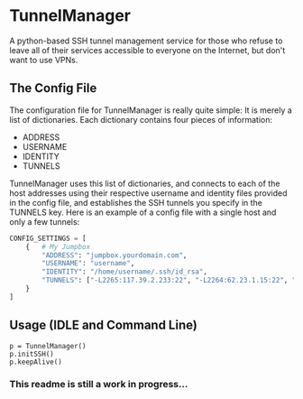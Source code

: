 # TunnelManager
A python-based SSH tunnel management service for those who refuse to leave all of their services accessible to everyone on the Internet, but don't want to use VPNs.

## The Config File
The configuration file for TunnelManager is really quite simple: It is merely a list of dictionaries. Each dictionary contains four pieces of information:

+ ADDRESS
+ USERNAME
+ IDENTITY
+ TUNNELS

TunnelManager uses this list of dictionaries, and connects to each of the host addresses using their respective username and identity files provided in the config file, and establishes the SSH tunnels you specify in the TUNNELS key. Here is an example of a config file with a single host and only a few tunnels:

```python
CONFIG_SETTINGS = [
    {   # My Jumpbox
        "ADDRESS": "jumpbox.yourdomain.com",
        "USERNAME": "username",
        "IDENTITY": "/home/username/.ssh/id_rsa",
        "TUNNELS": ["-L2265:117.39.2.233:22", "-L2264:62.23.1.15:22", "-L2266:92.24.18.52:22", "-D8888"]
    }
]
```

## Usage (IDLE and Command Line)

    p = TunnelManager()
    p.initSSH()
    p.keepAlive()

### This readme is still a work in progress...
